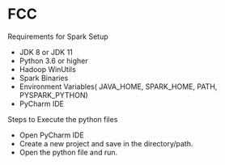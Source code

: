 # FCC

Requirements for Spark Setup
- JDK 8 or JDK 11
- Python 3.6 or higher
- Hadoop WinUtils
- Spark Binaries
- Environment Variables( JAVA_HOME, SPARK_HOME, PATH, PYSPARK_PYTHON)
- PyCharm IDE


Steps to Execute the python files
- Open PyCharm IDE
- Create a new project and save in the directory/path.
- Open the python file and run.

